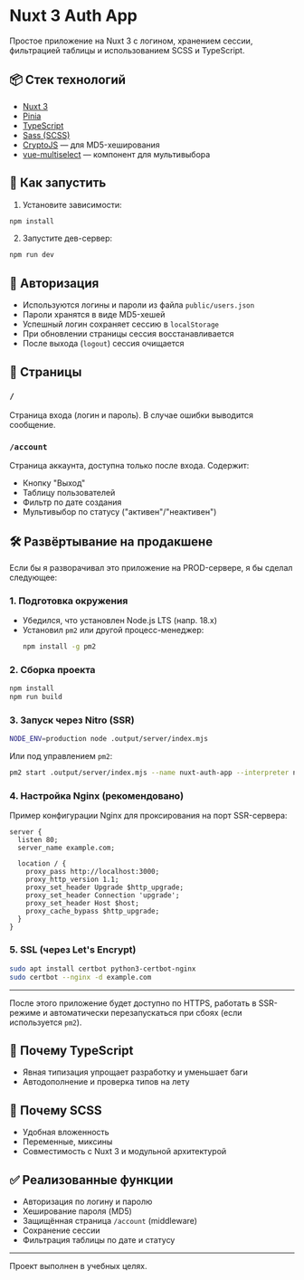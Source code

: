 # Nuxt 3 Auth App

Простое приложение на Nuxt 3 с логином, хранением сессии, фильтрацией таблицы и использованием SCSS и TypeScript.

## 📦 Стек технологий

- [Nuxt 3](https://nuxt.com)
- [Pinia](https://pinia.vuejs.org)
- [TypeScript](https://www.typescriptlang.org)
- [Sass (SCSS)](https://sass-lang.com)
- [CryptoJS](https://www.npmjs.com/package/crypto-js) — для MD5-хеширования
- [vue-multiselect](https://vue-multiselect.js.org) — компонент для мультивыбора

## 🚀 Как запустить

1. Установите зависимости:
```bash
npm install
```

2. Запустите дев-сервер:
```bash
npm run dev
```

## 🔐 Авторизация

- Используются логины и пароли из файла `public/users.json`
- Пароли хранятся в виде MD5-хешей
- Успешный логин сохраняет сессию в `localStorage`
- При обновлении страницы сессия восстанавливается
- После выхода (`logout`) сессия очищается

## 📄 Страницы

### `/`
Страница входа (логин и пароль). В случае ошибки выводится сообщение.

### `/account`
Страница аккаунта, доступна только после входа. Содержит:
- Кнопку "Выход"
- Таблицу пользователей
- Фильтр по дате создания
- Мультивыбор по статусу ("активен"/"неактивен")

## 🛠 Развёртывание на продакшене

Если бы я разворачивал это приложение на PROD-сервере, я бы сделал следующее:

### 1. Подготовка окружения

- Убедился, что установлен Node.js LTS (напр. 18.x)
- Установил `pm2` или другой процесс-менеджер:
  ```bash
  npm install -g pm2
  ```

### 2. Сборка проекта

```bash
npm install
npm run build
```

### 3. Запуск через Nitro (SSR)

```bash
NODE_ENV=production node .output/server/index.mjs
```

Или под управлением `pm2`:

```bash
pm2 start .output/server/index.mjs --name nuxt-auth-app --interpreter node
```

### 4. Настройка Nginx (рекомендовано)

Пример конфигурации Nginx для проксирования на порт SSR-сервера:

```nginx
server {
  listen 80;
  server_name example.com;

  location / {
    proxy_pass http://localhost:3000;
    proxy_http_version 1.1;
    proxy_set_header Upgrade $http_upgrade;
    proxy_set_header Connection 'upgrade';
    proxy_set_header Host $host;
    proxy_cache_bypass $http_upgrade;
  }
}
```

### 5. SSL (через Let's Encrypt)

```bash
sudo apt install certbot python3-certbot-nginx
sudo certbot --nginx -d example.com
```

---

После этого приложение будет доступно по HTTPS, работать в SSR-режиме и автоматически перезапускаться при сбоях (если используется `pm2`).

## 💬 Почему TypeScript

- Явная типизация упрощает разработку и уменьшает баги
- Автодополнение и проверка типов на лету

## 🧠 Почему SCSS

- Удобная вложенность
- Переменные, миксины
- Совместимость с Nuxt 3 и модульной архитектурой

## ✅ Реализованные функции

- Авторизация по логину и паролю
- Хеширование пароля (MD5)
- Защищённая страница `/account` (middleware)
- Сохранение сессии
- Фильтрация таблицы по дате и статусу

---

Проект выполнен в учебных целях.